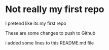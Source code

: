 # Not really my first repo

I pretend like its my first repo

These are some changes to push to Github

i added some lines to this README.md file
